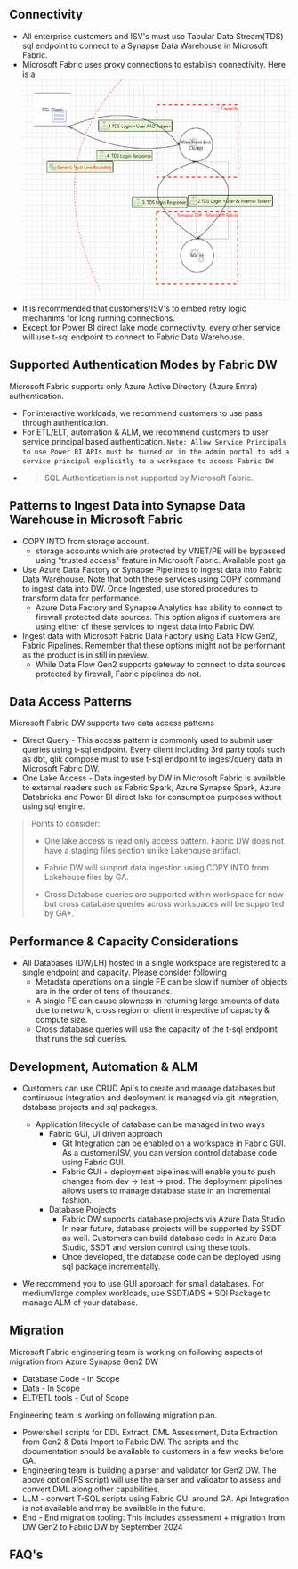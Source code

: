## Connectivity

* All enterprise customers and ISV's must use Tabular Data Stream(TDS) sql endpoint to connect to a Synapse Data Warehouse in Microsoft Fabric.
* Microsoft Fabric uses proxy connections to establish connectivity. Here is a ![sample connectivity](/workloads/dw/T-SQL%20Connectivity.png)
* It is recommended that customers/ISV's to embed retry logic mechanims for long running connections.
* Except for Power BI direct lake mode connectivity, every other service will use t-sql endpoint to connect to Fabric Data Warehouse.

## Supported Authentication Modes by Fabric DW

Microsoft Fabric supports only Azure Active Directory (Azure Entra) authentication.

* For interactive workloads, we recommend customers to use pass through authentication.
* For ETL/ELT, automation & ALM, we recommend customers to user service principal based authentication. 
```Note: Allow Service Principals to use Power BI APIs must be turned on in the admin portal to add a service principal explicitly to a workspace to access Fabric DW```
* > SQL Authentication is not supported by Microsoft Fabric.

## Patterns to Ingest Data into Synapse Data Warehouse in Microsoft Fabric

* COPY INTO from storage account.
    - storage accounts which are protected by VNET/PE will be bypassed using "trusted access" feature in Microsoft Fabric. Available post ga
* Use Azure Data Factory or Synapse Pipelines to ingest data into Fabric Data Warehouse. Note that both these services using COPY command to ingest data into DW. Once Ingested, use stored procedures to transform data for performance.
    - Azure Data Factory and Synapse Analytics has ability to connect to firewall protected data sources. This option aligns if customers are using either of these services to ingest data into Fabric DW.
* Ingest data with Microsoft Fabric Data Factory using Data Flow Gen2, Fabric Pipelines. Remember that these options might not be performant as the product is in still in preview.
    - While Data Flow Gen2 supports gateway to connect to data sources protected by firewall, Fabric pipelines do not.

## Data Access Patterns

Microsoft Fabric DW supports two data access patterns

* Direct Query - This access pattern is commonly used to submit user queries using t-sql endpoint. Every client including 3rd party tools such as dbt, qlik compose must to use t-sql endpoint to ingest/query data in Microsoft Fabric DW.
* One Lake Access - Data ingested by DW in Microsoft Fabric is available to external readers such as Fabric Spark, Azure Synapse Spark, Azure Databricks and Power BI direct lake for consumption purposes without using sql engine.

> Points to consider:
>
> - One lake access is read only access pattern. Fabric DW does not have a staging files section unlike Lakehouse artifact.
>
> - Fabric DW will support data ingestion using COPY INTO from Lakehouse files by GA.
>
> - Cross Database queries are supported within workspace for now but cross database queries across workspaces will be supported by GA+.

## Performance & Capacity Considerations
* All Databases (DW/LH) hosted in a single workspace are registered to a single endpoint and capacity. Please consider following
    - Metadata operations on a single FE can be slow if number of objects are in the order of tens of thousands.
    - A single FE can cause slowness in returning large amounts of data due to network, cross region or client irrespective of capacity & compute size.
    - Cross database queries will use the capacity of the t-sql endpoint that runs the sql queries.

## Development, Automation & ALM

* Customers can use CRUD Api's to create and manage databases but continuous integration and deployment is managed via git integration, database projects and sql packages.
    - Application lifecycle of database can be managed in two ways
        - Fabric GUI, UI driven approach
            - Git Integration can be enabled on a workspace in Fabric GUI. As a customer/ISV, you can version control database code using Fabric GUI.
            - Fabric GUI + deployment pipelines will enable you to push changes from dev -> test -> prod. The deployment pipelines allows users to manage database state in an incremental fashion.
        - Database Projects
            - Fabric DW supports database projects via Azure Data Studio. In near future, database projects will be supported by SSDT as well. Customers can build database code in Azure Data Studio, SSDT and version control using these tools.
            - Once developed, the database code can be deployed using sql package incrementally.

* We recommend you to use GUI approach for small databases. For medium/large complex workloads, use SSDT/ADS + SQl Package to manage ALM of your database.

## Migration

Microsoft Fabric engineering team is working on following aspects of migration from Azure Synapse Gen2 DW
* Database Code - In Scope
* Data - In Scope
* ELT/ETL tools - Out of Scope

Engineering team is working on following migration plan.

* Powershell scripts for DDL Extract, DML Assessment, Data Extraction from Gen2 & Data Import to Fabric DW. The scripts and the documentation should be available to customers in a few weeks before GA.
* Engineering team is building a parser and validator for Gen2 DW. The above option(PS script) will use the parser and validator to assess and convert DML along other capabilities.
* LLM -  convert T-SQL scripts using Fabric GUI around GA. Api Integration is not available and may be available in the future.
* End - End migration tooling: This includes assessment + migration from DW Gen2 to Fabric DW by September 2024

## FAQ's
